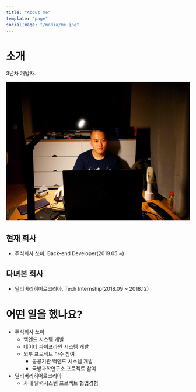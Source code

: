 ```yaml
---
title: "About me"
template: "page"
socialImage: "/media/me.jpg"
---
```


# 소개

3년차 개발자.

![me-at-the-azit](/media/me.jpg)

## 현재 회사
* 주식회사 쏘마, Back-end Developer(2019.05 ~)

## 다녀본 회사
* 딜리버리히어로코리아, Tech Internship(2018.09 ~ 2018.12)

# 어떤 일을 했나요?
* 주식회사 쏘마
    * 백엔드 시스템 개발
    * 데이터 파이프라인 시스템 개발
    * 외부 프로젝트 다수 참여
        * 공공기관 백엔드 시스템 개발
        * 국방과학연구소 프로젝트 참여
* 딜리버리히어로코리아
    * 사내 달력시스템 프로젝트 협업경험